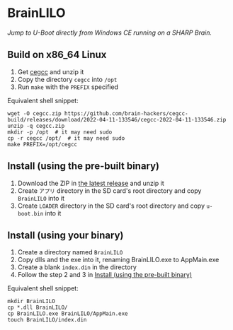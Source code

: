 BrainLILO
=========

*Jump to U-Boot directly from Windows CE running on a SHARP Brain.*


Build on x86_64 Linux
---------------------

1. Get [cegcc](https://github.com/brain-hackers/cegcc-build/releases) and unzip it
2. Copy the directory `cegcc` into `/opt`
3. Run `make` with the `PREFIX` specified

Equivalent shell snippet:

```shell
wget -O cegcc.zip https://github.com/brain-hackers/cegcc-build/releases/download/2022-04-11-133546/cegcc-2022-04-11-133546.zip
unzip -q cegcc.zip
mkdir -p /opt  # it may need sudo
cp -r cegcc /opt/  # it may need sudo
make PREFIX=/opt/cegcc
```


Install (using the pre-built binary)
------------------------------------

1. Download the ZIP in [the latest release](https://github.com/brain-hackers/brainlilo/releases) and unzip it
2. Create `アプリ` directory in the SD card's root directory and copy `BrainLILO` into it
3. Create `LOADER` directory in the SD card's root directory and copy `u-boot.bin` into it


Install (using your binary)
---------------------------

1. Create a directory named `BrainLILO`
2. Copy dlls and the exe into it, renaming BrainLILO.exe to AppMain.exe
3. Create a blank `index.din` in the directory
4. Follow the step 2 and 3 in [Install (using the pre-built binary)](#install-using-the-pre-built-binary)

Equivalent shell snippet:

```shell
mkdir BrainLILO
cp *.dll BrainLILO/
cp BrainLILO.exe BrainLILO/AppMain.exe
touch BrainLILO/index.din
```
